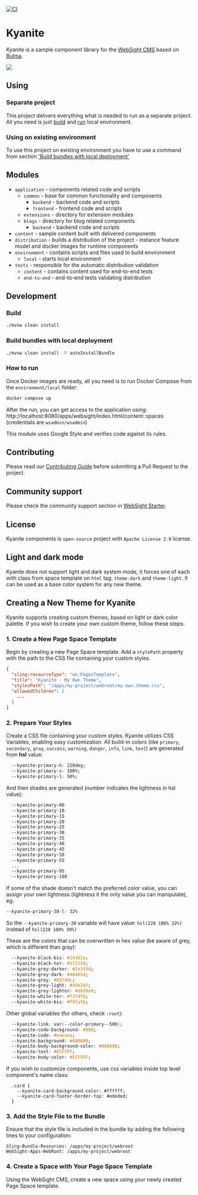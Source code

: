 [![CI](https://github.com/websight-io/kyanite/actions/workflows/ci.yml/badge.svg?branch=main)](https://github.com/websight-io/kyanite/actions/workflows/ci.yml)
# Kyanite

Kyanite is a sample component library for the [WebSight CMS](https://www.websight.io/) based on [Bulma](https://bulma.io/).

![](assets/bulma-template.png)
## Using

### Separate project
This project delivers everything what is needed to run as a separate project. All you need is just [build](#build) and [run](#how-to-run) local environment.

### Using on existing environment
To use this project on existing environment you have to use a command from section ['Build bundles with local deployment'](#build-bundles-with-local-deployment)


## Modules
- `application` - components related code and scripts
  - `common` - base for common functionality and components
    - `backend` - backend code and scripts
    - `frontend` - frontend code and scripts
  - `extensions` - directory for extension modules
  - `blogs` - directory for blog related components
    - `backend` - backend code and scripts
- `content` - sample content built with delivered components
- `distribution` - builds a distribution of the project - instance feature model and docker images for runtime components
- `environment` - contains scripts and files used to build environment
  - `local` - starts local environment
- `tests` - responsible for the automatic distribution validation
  - `content` - contains content used for end-to-end tests
  - `end-to-end` - end-to-end tests validating distribution

## Development

### Build
```bash
./mvnw clean install
```

### Build bundles with local deployment
```bash
./mvnw clean install -P autoInstallBundle
```

### How to run
Once Docker images are ready, all you need is to run Docker Compose from the `environment/local` folder:

```bash
docker compose up
```

After the run, you can get access to the application using: http://localhost:8080/apps/websight/index.html/content::spaces (credentials are `wsadmin/wsadmin`)

This module uses Google Style and verifies code against its rules.

## Contributing
Please read our [Contributing Guide](./CONTRIBUTING.md) before submitting a Pull Request to the project.

## Community support
Please check the community support section in [WebSight Starter](https://github.com/websight-io/starter#community-support).

## License
Kyanite components is `open-source` project with `Apache License 2.0` license.

## Light and dark mode
Kyanite does not support light and dark system mode, it forces one of each with class from space template on `html` tag: `theme-dark` and `theme-light`. It can be used as a base color system for any new theme. 

## Creating a New Theme for Kyanite

Kyanite supports creating custom themes, based on light or dark color palette.
If you wish to create your own custom theme, follow these steps:

### 1. Create a New Page Space Template

Begin by creating a new Page Space template. Add a `stylePath` property with the path to the CSS file containing your custom styles.

```json
{
  "sling:resourceType": "ws:PagesTemplate",
  "title": "Kyanite - My Own Theme",
  "stylesPath": "/apps/my-project/webroot/my-own-theme.css",
  "allowedChildren": [
    ...
  ]
}
```

### 2. Prepare Your Styles
Create a CSS file containing your custom styles. Kyanite utilizes CSS Variables, enabling easy customization. All build-in colors (like `primary`, `secondary`, `gray`, `success`, `warning`, `danger`, `info`, `link`, `text`) are generated from **hsl** value:
```css
  --kyanite-primary-h: 220deg;
  --kyanite-primary-s: 100%;
  --kyanite-primary-l: 50%;
```

And then shades are generated (number indicates the lightness in hsl value):
```css
  --kyanite-primary-00
  --kyanite-primary-10
  --kyanite-primary-15
  --kyanite-primary-20
  --kyanite-primary-25
  --kyanite-primary-30
  --kyanite-primary-35
  --kyanite-primary-40
  --kyanite-primary-45
  --kyanite-primary-50
  --kyanite-primary-55
  ...
  --kyanite-primary-95
  --kyanite-primary-100
```

If some of the shade doesn't match the preferred color value, you can assign your own lightness (lightness it the only value you can manipulate), eg.
```css
--kyanite-primary-30-l: 32%
```
So the `--kyanite-primary-30` variable will have value: `hsl(220 100% 32%)` instead of `hsl(220 100% 30%)`


These are the colors that can be overwritten in hex value (be aware of grey, which is different than gray):
```css
  --kyanite-black-bis: #14161a;
  --kyanite-black-ter: #1f2229;
  --kyanite-grey-darker: #2e333d;
  --kyanite-grey-dark: #404654;
  --kyanite-grey: #69748c;
  --kyanite-grey-light: #abb1bf;
  --kyanite-grey-lighter: #d6d9e0;
  --kyanite-white-ter: #f3f4f6;
  --kyanite-white-bis: #f9fafb;
```

Other global variables (for others, check `:root`):

```css
  --kyanite-link: var(--color-primary--500);
  --kyanite-code-background: #000;
  --kyanite-code: #eaeaea;
  --kyanite-background: #0A0A0B;
  --kyanite-body-background-color: #0A0A0B;
  --kyanite-text: #ECF5FF;
  --kyanite-body-color: #ECF5FF;
```

If you wish to customize components, use css variables inside top level component's name class:
``` 
  .card {
    --kyanite-card-background-color: #ffffff;
    --kyanite-card-footer-border-top: #ededed;
  }
```

### 3. Add the Style File to the Bundle

Ensure that the style file is included in the bundle by adding the following lines to your configuration:
``` 
Sling-Bundle-Resources: /apps/my-project/webroot
WebSight-Apps-WebRoot: /apps/my-project/webroot
```

### 4. Create a Space with Your Page Space Template

Using the WebSight CMS, create a new space using your newly created Page Space template.
